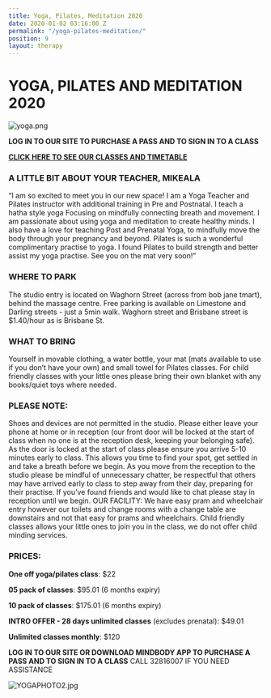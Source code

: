 ```yaml
---
title: Yoga, Pilates, Meditation 2020
date: 2020-01-02 03:16:00 Z
permalink: "/yoga-pilates-meditation/"
position: 9
layout: therapy
---
```


# YOGA, PILATES AND MEDITATION 2020

![yoga.png](/uploads/yoga.png)

**LOG IN TO OUR SITE TO PURCHASE A PASS AND TO SIGN IN TO A CLASS**

**[CLICK HERE TO SEE OUR CLASSES AND TIMETABLE](https://ipswichmassage.com.au/timetable/)**

### A LITTLE BIT ABOUT YOUR TEACHER, MIKEALA

“I am so excited to meet you in our new space!
I am a Yoga Teacher and Pilates instructor with additional training in Pre and Postnatal. I teach a hatha style yoga Focusing on mindfully connecting breath and movement. I am passionate about using yoga and meditation to create healthy minds.
I also have a love for teaching Post and Prenatal Yoga, to mindfully move the body through your pregnancy and beyond.
Pilates is such a wonderful complimentary practise to yoga. I found Pilates to build strength and better assist my yoga practise. See you on the mat very soon!”

### WHERE TO PARK

The studio entry is located on Waghorn Street (across from bob jane tmart), behind the massage centre.
Free parking is available on Limestone and Darling streets - just a 5min walk. Waghorn street and Brisbane street is \$1.40/hour as is Brisbane St.

### WHAT TO BRING

Yourself in movable clothing, a water bottle, your mat (mats available to use if you don’t have your own) and small towel for Pilates classes.
For child friendly classes with your little ones please bring their own blanket with any books/quiet toys where needed.

### PLEASE NOTE:

Shoes and devices are not permitted in the studio. Please either leave your phone at home or in reception (our front door will be locked at the start of class when no one is at the reception desk, keeping your belonging safe).
As the door is locked at the start of class please ensure you arrive 5-10 minutes early to class. This allows you time to find your spot, get settled in and take a breath before we begin. As you move from the reception to the studio please be mindful of unnecessary chatter, be respectful that others may have arrived early to class to step away from their day, preparing for their practise. If you’ve found friends and would like to chat please stay in reception until we begin.
OUR FACILITY:
We have easy pram and wheelchair entry however our toilets and change rooms with a change table are downstairs and not that easy for prams and wheelchairs. Child friendly classes allows your little ones to join you in the class, we do not offer child minding services.

### PRICES:

**One off yoga/pilates class**: \$22

**05 pack of classes**: \$95.01 (6 months expiry)

**10 pack of classes**: \$175.01 (6 months expiry)

**INTRO OFFER - 28 days unlimited classes** (excludes prenatal): \$49.01

**Unlimited classes monthly**: \$120

**LOG IN TO OUR SITE OR DOWNLOAD MINDBODY APP TO PURCHASE A PASS AND TO SIGN IN TO A CLASS** CALL 32816007 IF YOU NEED ASSISTANCE

![YOGAPHOTO2.jpg](/uploads/YOGAPHOTO2.jpg)
